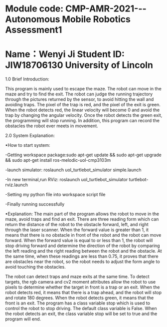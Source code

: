 # Module code: CMP-AMR-2021---Autonomous Mobile Robotics Assessment1
# Name：Wenyi Ji Student ID: JIW18706130 University of Lincoln

1.0 Brief Introduction:

This program is mainly used to escape the maze. The robot can move in the maze and try to find the exit. The robot can judge the running trajectory through the pictures returned by the sensor, to avoid hitting the wall and avoiding traps. The pixel of the trap is red, and the pixel of the exit is green. When the robot detects red, the linear velocity will become 0 and avoid the trap by changing the angular velocity. Once the robot detects the green exit, the programming will stop running. In addition, this program can record the obstacles the robot ever meets in movement.


2.0 System Explanation:

•How to start system:

-Getting workspace package:sudo apt-get update && sudo apt-get upgrade && sudo apt-get install ros-melodic-uol-cmp3103m

-launch simulator: roslaunch uol_turtlebot_simulator simple.launch
	
-In new terminal,run RViz: roslaunch uol_turtlebot_simulator turtlebot-rviz.launch

-Setting my python file into workspace script file

-Finally running successfully


•Explanation:
The main part of the program allows the robot to move in the maze, avoid traps and find an exit. There are three reading form which can return the distance of the robot to the obstacle forward, left, and right through the laser scanner. When the forward value is greater than 1, it means that there is no obstacle in front of the robot and the robot can move forward. When the forward value is equal to or less than 1, the robot will stop driving forward and determine the direction of the robot by comparing the left reading and the right reading between the robot and the obstacle. At the same time, when these readings are less than 0.75, it proves that there are obstacles near the robot, so the robot needs to adjust the form angle to avoid touching the obstacles.

The robot can detect traps and maze exits at the same time. To detect targets, the rgb camera and cv2 moment attributes allow the robot to use pixels to determine whether the target in front is a trap or an exit. When the robot detects red, it means that there is a trap ahead, and the robot will stop and rotate 180 degrees. When the robot detects green, it means that the front is an exit. The program has a class variable stop which is used to control the robot to stop driving. The default class variable is False. When the robot detects an exit, the class variable stop will be set to true and the program will end.

